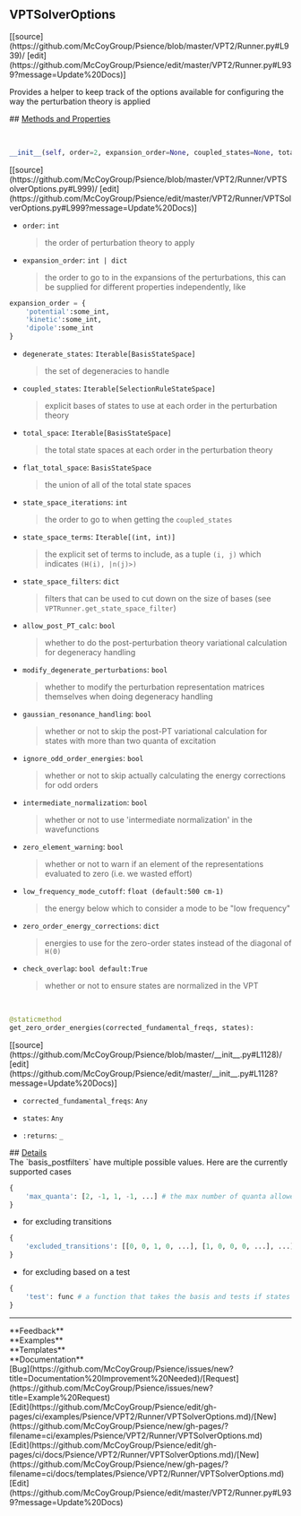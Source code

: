 ## <a id="Psience.VPT2.Runner.VPTSolverOptions">VPTSolverOptions</a> 

<div class="docs-source-link" markdown="1">
[[source](https://github.com/McCoyGroup/Psience/blob/master/VPT2/Runner.py#L939)/
[edit](https://github.com/McCoyGroup/Psience/edit/master/VPT2/Runner.py#L939?message=Update%20Docs)]
</div>

Provides a helper to keep track of the options available
for configuring the way the perturbation theory is applied







<div class="collapsible-section">
 <div class="collapsible-section collapsible-section-header" markdown="1">
## <a class="collapse-link" data-toggle="collapse" href="#methods" markdown="1"> Methods and Properties</a> <a class="float-right" data-toggle="collapse" href="#methods"><i class="fa fa-chevron-down"></i></a>
 </div>
 <div class="collapsible-section collapsible-section-body collapse show" id="methods" markdown="1">
 
<a id="Psience.VPT2.Runner.VPTSolverOptions.__init__" class="docs-object-method">&nbsp;</a> 
```python
__init__(self, order=2, expansion_order=None, coupled_states=None, total_space=None, flat_total_space=None, state_space_iterations=None, state_space_terms=None, state_space_filters=None, extended_state_space_filter_generator=None, extended_state_space_postprocessor=None, allow_post_PT_calc=None, modify_degenerate_perturbations=None, gaussian_resonance_handling=None, ignore_odd_order_energies=None, intermediate_normalization=None, zero_element_warning=None, degenerate_states=None, handle_strong_couplings=None, strong_coupling_test_modes=None, strong_couplings_state_filter=None, strongly_coupled_group_filter=None, extend_strong_coupling_spaces=None, strong_coupling_zero_order_energy_cutoff=None, low_frequency_mode_cutoff=None, zero_order_energy_corrections=None, check_overlap=None): 
```
<div class="docs-source-link" markdown="1">
[[source](https://github.com/McCoyGroup/Psience/blob/master/VPT2/Runner/VPTSolverOptions.py#L999)/
[edit](https://github.com/McCoyGroup/Psience/edit/master/VPT2/Runner/VPTSolverOptions.py#L999?message=Update%20Docs)]
</div>

  - `order`: `int`
    > the order of perturbation theory to apply
  - `expansion_order`: `int | dict`
    > the order to go to in the expansions of the perturbations, this can be supplied for different properties independently, like
```python
expansion_order = {
    'potential':some_int,
    'kinetic':some_int,
    'dipole':some_int
}
```
  - `degenerate_states`: `Iterable[BasisStateSpace]`
    > the set of degeneracies to handle
  - `coupled_states`: `Iterable[SelectionRuleStateSpace]`
    > explicit bases of states to use at each order in the perturbation theory
  - `total_space`: `Iterable[BasisStateSpace]`
    > the total state spaces at each order in the perturbation theory
  - `flat_total_space`: `BasisStateSpace`
    > the union of all of the total state spaces
  - `state_space_iterations`: `int`
    > the order to go to when getting the `coupled_states`
  - `state_space_terms`: `Iterable[(int, int)]`
    > the explicit set of terms to include, as a tuple `(i, j)` which indicates `(H(i), |n(j)>)`
  - `state_space_filters`: `dict`
    > filters that can be used to cut down on the size of bases (see `VPTRunner.get_state_space_filter`)
  - `allow_post_PT_calc`: `bool`
    > whether to do the post-perturbation theory variational calculation for degeneracy handling
  - `modify_degenerate_perturbations`: `bool`
    > whether to modify the perturbation representation matrices themselves when doing degeneracy handling
  - `gaussian_resonance_handling`: `bool`
    > whether or not to skip the post-PT variational calculation for states with more than two quanta of excitation
  - `ignore_odd_order_energies`: `bool`
    > whether or not to skip actually calculating the energy corrections for odd orders
  - `intermediate_normalization`: `bool`
    > whether or not to use 'intermediate normalization' in the wavefunctions
  - `zero_element_warning`: `bool`
    > whether or not to warn if an element of the representations evaluated to zero (i.e. we wasted effort)
  - `low_frequency_mode_cutoff`: `float (default:500 cm-1)`
    > the energy below which to consider a mode to be "low frequency"
  - `zero_order_energy_corrections`: `dict`
    > energies to use for the zero-order states instead of the diagonal of `H(0)`
  - `check_overlap`: `bool default:True`
    > whether or not to ensure states are normalized in the VPT


<a id="Psience.VPT2.Runner.VPTSolverOptions.get_zero_order_energies" class="docs-object-method">&nbsp;</a> 
```python
@staticmethod
get_zero_order_energies(corrected_fundamental_freqs, states): 
```
<div class="docs-source-link" markdown="1">
[[source](https://github.com/McCoyGroup/Psience/blob/master/__init__.py#L1128)/
[edit](https://github.com/McCoyGroup/Psience/edit/master/__init__.py#L1128?message=Update%20Docs)]
</div>

  - `corrected_fundamental_freqs`: `Any`
    > 
  - `states`: `Any`
    > 
  - `:returns`: `_`
    >
 </div>
</div>



<div class="collapsible-section">
 <div class="collapsible-section collapsible-section-header" markdown="1">
## <a class="collapse-link" data-toggle="collapse" href="#Details-2f0d9c" markdown="1"> Details</a> <a class="float-right" data-toggle="collapse" href="#Details-2f0d9c"><i class="fa fa-chevron-down"></i></a>
 </div>
 <div class="collapsible-section collapsible-section-body collapse show" id="Details-2f0d9c" markdown="1">
 The `basis_postfilters` have multiple possible values.
Here are the currently supported cases

```python
{
    'max_quanta': [2, -1, 1, -1, ...] # the max number of quanta allowed in a given mode in the basis (-1 means infinity)
}
```

- for excluding transitions

```python
{
    'excluded_transitions': [[0, 0, 1, 0, ...], [1, 0, 0, 0, ...], ...] # a set of transitions that are forbidden on the input states
}
```

- for excluding based on a test

```python
{
    'test': func # a function that takes the basis and tests if states should be allowed
}
```
 </div>
</div>










---


<div markdown="1" class="text-secondary">
<div class="container">
  <div class="row">
   <div class="col" markdown="1">
**Feedback**   
</div>
   <div class="col" markdown="1">
**Examples**   
</div>
   <div class="col" markdown="1">
**Templates**   
</div>
   <div class="col" markdown="1">
**Documentation**   
</div>
   <div class="col" markdown="1">
   
</div>
   <div class="col" markdown="1">
   
</div>
   <div class="col" markdown="1">
   
</div>
</div>
  <div class="row">
   <div class="col" markdown="1">
[Bug](https://github.com/McCoyGroup/Psience/issues/new?title=Documentation%20Improvement%20Needed)/[Request](https://github.com/McCoyGroup/Psience/issues/new?title=Example%20Request)   
</div>
   <div class="col" markdown="1">
[Edit](https://github.com/McCoyGroup/Psience/edit/gh-pages/ci/examples/Psience/VPT2/Runner/VPTSolverOptions.md)/[New](https://github.com/McCoyGroup/Psience/new/gh-pages/?filename=ci/examples/Psience/VPT2/Runner/VPTSolverOptions.md)   
</div>
   <div class="col" markdown="1">
[Edit](https://github.com/McCoyGroup/Psience/edit/gh-pages/ci/docs/Psience/VPT2/Runner/VPTSolverOptions.md)/[New](https://github.com/McCoyGroup/Psience/new/gh-pages/?filename=ci/docs/templates/Psience/VPT2/Runner/VPTSolverOptions.md)   
</div>
   <div class="col" markdown="1">
[Edit](https://github.com/McCoyGroup/Psience/edit/master/VPT2/Runner.py#L939?message=Update%20Docs)   
</div>
   <div class="col" markdown="1">
   
</div>
   <div class="col" markdown="1">
   
</div>
   <div class="col" markdown="1">
   
</div>
</div>
</div>
</div>